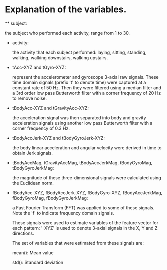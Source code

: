 # Explanation of the variables.

** subject: 

   the subject who performed each activity, range from 1 to 30.
	
* activity:

   the activity that each subject performed: laying, sitting, standing, walking, walking downstairs, walking upstairs.


* tAcc-XYZ and tGyro-XYZ:

   represent the accelerometer and gyroscope 3-axial raw signals. These time domain signals (prefix 't' to denote time) were captured at a constant rate of 50 Hz. Then they were filtered using a median filter and a 3rd order low pass Butterworth filter with a corner frequency of 20 Hz to remove noise. 

* tBodyAcc-XYZ and tGravityAcc-XYZ:

   the acceleration signal was then separated into body and gravity acceleration signals using another low pass Butterworth filter with a corner frequency of 0.3 Hz. 

* tBodyAccJerk-XYZ and tBodyGyroJerk-XYZ:

   the body linear acceleration and angular velocity were derived in time to obtain Jerk signals. 

* tBodyAccMag, tGravityAccMag, tBodyAccJerkMag, tBodyGyroMag, tBodyGyroJerkMag:

   the magnitude of these three-dimensional signals were calculated using the Euclidean norm. 

* fBodyAcc-XYZ, fBodyAccJerk-XYZ, fBodyGyro-XYZ, fBodyAccJerkMag, fBodyGyroMag, fBodyGyroJerkMag:

   a Fast Fourier Transform (FFT) was applied to some of these signals. Note the 'f' to indicate frequency domain signals. 

   These signals were used to estimate variables of the feature vector for each pattern: '-XYZ' is used to denote 3-axial signals in the X, Y and Z directions.

   The set of variables that were estimated from these signals are: 

  mean(): Mean value
  
  std(): Standard deviation
